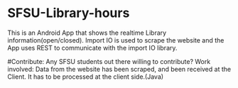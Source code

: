 # SFSU-Library-hours
This is an Android App that shows the realtime Library information(open/closed). Import IO is used to scrape the website and the App uses REST to communicate with the import IO library.


#Contribute:
Any SFSU students out there willing to contribute?
Work involved:
Data from the website has been scraped, and been received at the Client.
It has to be processed at the client side.(Java)

